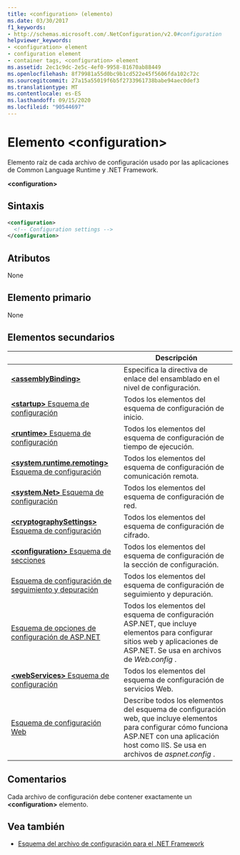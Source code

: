 ```yaml
---
title: <configuration> (elemento)
ms.date: 03/30/2017
f1_keywords:
- http://schemas.microsoft.com/.NetConfiguration/v2.0#configuration
helpviewer_keywords:
- <configuration> element
- configuration element
- container tags, <configuration> element
ms.assetid: 2ec1c9dc-2e5c-4ef0-9958-81670ab88449
ms.openlocfilehash: 8f79981a55d0bc9b1cd522e45f5606fda102c72c
ms.sourcegitcommit: 27a15a55019f6b5f2733961738babe94aec0def3
ms.translationtype: MT
ms.contentlocale: es-ES
ms.lasthandoff: 09/15/2020
ms.locfileid: "90544697"
---
```

# <a name="configuration-element"></a>Elemento \<configuration>

Elemento raíz de cada archivo de configuración usado por las aplicaciones de Common Language Runtime y .NET Framework.

**\<configuration>**

## <a name="syntax"></a>Sintaxis

```xml
<configuration>
  <!-- Configuration settings -->
</configuration>
```

## <a name="attributes"></a>Atributos

None

## <a name="parent-element"></a>Elemento primario

None

## <a name="child-elements"></a>Elementos secundarios

|     | Descripción |
| --- | ----------- |
| [**\<assemblyBinding>**](assemblybinding-element-for-configuration.md) | Especifica la directiva de enlace del ensamblado en el nivel de configuración.|
| [**\<startup>** Esquema de configuración](./startup/index.md) | Todos los elementos del esquema de configuración de inicio. |
| [**\<runtime>** Esquema de configuración](./runtime/index.md) | Todos los elementos del esquema de configuración de tiempo de ejecución. |
| [**\<system.runtime.remoting>** Esquema de configuración](/previous-versions/dotnet/netframework-4.0/z415cf9a(v=vs.100)) | Todos los elementos del esquema de configuración de comunicación remota. |
| [**\<system.Net>** Esquema de configuración](./network/index.md) | Todos los elementos del esquema de configuración de red. |
| [**\<cryptographySettings>** Esquema de configuración](./cryptography/index.md) | Todos los elementos del esquema de configuración de cifrado. |
| [**\<configuration>** Esquema de secciones](configuration-sections-schema.md) | Todos los elementos del esquema de configuración de la sección de configuración. |
| [Esquema de configuración de seguimiento y depuración](./trace-debug/index.md) | Todos los elementos del esquema de configuración de seguimiento y depuración. |
| [Esquema de opciones de configuración de ASP.NET](/previous-versions/dotnet/netframework-4.0/b5ysx397(v=vs.100)) | Todos los elementos del esquema de configuración ASP.NET, que incluye elementos para configurar sitios web y aplicaciones de ASP.NET. Se usa en archivos de *Web.config* . |
| [**\<webServices>** Esquema de configuración](/previous-versions/dotnet/netframework-4.0/cctwteet(v=vs.100)) | Todos los elementos del esquema de configuración de servicios Web. |
| [Esquema de configuración Web](./web/index.md) | Describe todos los elementos del esquema de configuración web, que incluye elementos para configurar cómo funciona ASP.NET con una aplicación host como IIS. Se usa en archivos de *aspnet.config* . |

## <a name="remarks"></a>Comentarios

Cada archivo de configuración debe contener exactamente un **\<configuration>** elemento.

## <a name="see-also"></a>Vea también

- [Esquema del archivo de configuración para el .NET Framework](index.md)
